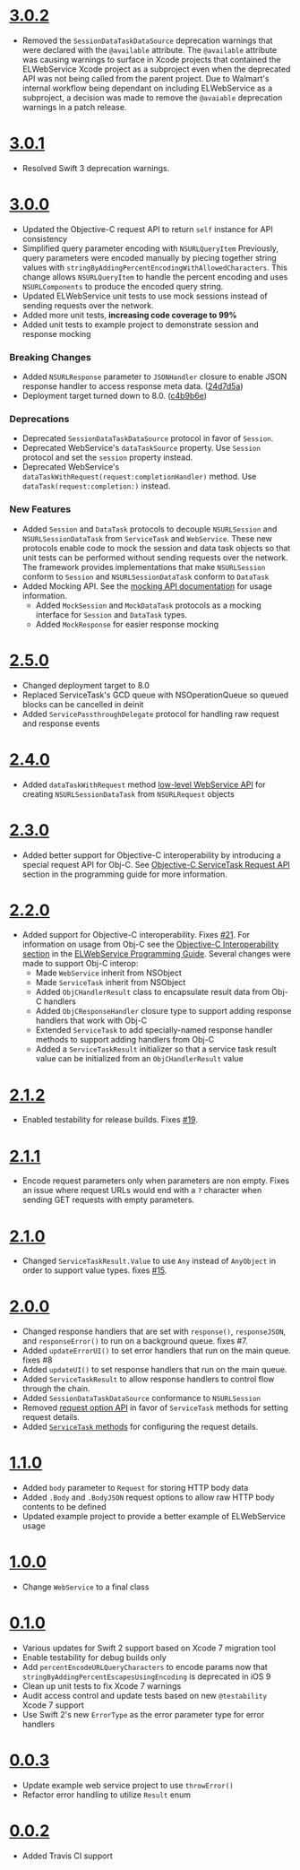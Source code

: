 # [3.0.2](https://github.com/Electrode-iOS/ELWebService/releases/tag/v3.0.2)

- Removed the `SessionDataTaskDataSource` deprecation warnings that were declared with the `@available` attribute. The `@available` attribute was causing warnings to surface in Xcode projects that contained the ELWebService Xcode project as a subproject even when the deprecated API was not being called from the parent project. Due to Walmart's internal workflow being dependant on including ELWebService as a subproject, a decision was made to remove the `@avaiable` deprecation warnings in a patch release.

# [3.0.1](https://github.com/Electrode-iOS/ELWebService/releases/tag/v3.0.1)

- Resolved Swift 3 deprecation warnings.

# [3.0.0](https://github.com/Electrode-iOS/ELWebService/releases/tag/v3.0.0)

- Updated the Objective-C request API to return `self` instance for API consistency
- Simplified query parameter encoding with `NSURLQueryItem` Previously, query parameters were encoded manually by piecing together string values with `stringByAddingPercentEncodingWithAllowedCharacters`. This change allows `NSURLQueryItem` to handle the percent encoding and uses `NSURLComponents` to produce the encoded query string.
- Updated ELWebService unit tests to use mock sessions instead of sending requests over the network.
- Added more unit tests, **increasing code coverage to 99%**
- Added unit tests to example project to demonstrate session and response mocking

### Breaking Changes

- Added `NSURLResponse` parameter to `JSONHandler` closure to enable JSON response handler to access response meta data. ([24d7d5a](https://github.com/Electrode-iOS/ELWebService/commit/24d7d5a2dc4832a6555547f03f487cb65a3ac450))
- Deployment target turned down to 8.0. ([c4b9b6e](https://github.com/Electrode-iOS/ELWebService/commit/c4b9b6e7f420538d4dd42653df62c75178907407))

### Deprecations

- Deprecated `SessionDataTaskDataSource` protocol in favor of `Session`.
- Deprecated WebService's `dataTaskSource` property. Use `Session` protocol and set the `session` property instead.
- Deprecated WebService's `dataTaskWithRequest(request:completionHandler)` method. Use `dataTask(request:completion:)` instead.

### New Features

- Added `Session` and `DataTask` protocols to decouple `NSURLSession` and `NSURLSessionDataTask` from `ServiceTask` and `WebService`. These new protocols enable code to mock the session and data task objects so that unit tests can be performed without sending requests over the network. The framework provides implementations that make `NSURLSession` conform to `Session` and `NSURLSessionDataTask` conform to `DataTask`
- Added Mocking API. See the [mocking API documentation](https://github.com/Electrode-iOS/ELWebService/blob/58293ce86f268adcf2cf2a68b64a72caab7fb76a/docs/Programming-Guide.md#mocking) for usage information.
  - Added `MockSession` and `MockDataTask` protocols as a mocking interface for `Session` and `DataTask` types.
  - Added `MockResponse` for easier response mocking

# [2.5.0](https://github.com/Electrode-iOS/ELWebService/releases/tag/v2.5.0)

- Changed deployment target to 8.0
- Replaced ServiceTask's GCD queue with NSOperationQueue so queued blocks can be cancelled in deinit
- Added `ServicePassthroughDelegate` protocol for handling raw request and response events

# [2.4.0](https://github.com/Electrode-iOS/ELWebService/releases/tag/v2.4.0)

- Added `dataTaskWithRequest` method [low-level WebService API](https://github.com/Electrode-iOS/ELWebService/blob/a52b8e8e852353c7e3a2979f68add7f662fb3593/Source/Core/WebService.swift#L148-L150) for creating `NSURLSessionDataTask` from `NSURLRequest` objects

# [2.3.0](https://github.com/Electrode-iOS/ELWebService/releases/tag/v2.3.0)

- Added better support for Objective-C interoperability by introducing a special request API for Obj-C. See [Objective-C ServiceTask Request API](https://github.com/Electrode-iOS/ELWebService/blob/master/docs/Programming-Guide.md#objective-c-servicetask-request-api) section in the programming guide for more information.

# [2.2.0](https://github.com/Electrode-iOS/ELWebService/releases/tag/v2.2.0)

- Added support for Objective-C interoperability. Fixes [#21](https://github.com/Electrode-iOS/ELWebService/issues/21). For information on usage from Obj-C see the [Objective-C Interoperability section](/docs/Programming-Guide.md#objective-c-interoperability) in the [ELWebService Programming Guide](/docs/Programming-Guide.md). Several changes were made to support Obj-C interop:
  - Made `WebService` inherit from NSObject
  - Made `ServiceTask` inherit from NSObject
  - Added `ObjCHandlerResult` class to encapsulate result data from Obj-C handlers
  - Added `ObjCResponseHandler` closure type to support adding response handlers that work with Obj-C
  - Extended `ServiceTask` to add specially-named response handler methods to support adding handlers from Obj-C
  - Added a `ServiceTaskResult` initializer so that a service task result value can be initialized from an `ObjCHandlerResult` value

# [2.1.2](https://github.com/Electrode-iOS/ELWebService/releases/tag/v2.1.2)

- Enabled testability for release builds. Fixes [#19](https://github.com/Electrode-iOS/ELWebService/issues/19).

# [2.1.1](https://github.com/Electrode-iOS/ELWebService/releases/tag/v2.1.1)

- Encode request parameters only when parameters are non empty. Fixes an issue where request URLs would end with a `?` character when sending GET requests with empty parameters.

# [2.1.0](https://github.com/Electrode-iOS/ELWebService/releases/tag/v2.1.0)

- Changed `ServiceTaskResult.Value` to use `Any` instead of `AnyObject` in order to support value types. fixes [#15](https://github.com/Electrode-iOS/ELWebService/issues/15).

# [2.0.0](https://github.com/Electrode-iOS/ELWebService/releases/tag/v2.0.0)

- Changed response handlers that are set with `response()`, `responseJSON`, and `responseError()` to run on a background queue. fixes #7.
- Added `updateErrorUI()` to set error handlers that run on the main queue. fixes #8
- Added `updateUI()` to set response handlers that run on the main queue.
- Added `ServiceTaskResult` to allow response handlers to control flow through the chain. 
- Added `SessionDataTaskDataSource` conformance to `NSURLSession`
- Removed [request option API](https://github.com/Electrode-iOS/ELWebService/commit/61fff95fc3c6bf340a8f25c75568b4a426b2bbe2) in favor of `ServiceTask` methods for setting request details.
- Added [`ServiceTask` methods](https://github.com/Electrode-iOS/ELWebService/commit/61fff95fc3c6bf340a8f25c75568b4a426b2bbe2#diff-0dbabe1bcb21e58eed224610cdb2bb40R85) for configuring the request details.

# [1.1.0](https://github.com/Electrode-iOS/ELWebService/releases/tag/v1.1.0)

- Added `body` parameter to `Request` for storing HTTP body data
- Added `.Body` and `.BodyJSON` request options to allow raw HTTP body contents to be defined
- Updated example project to provide a better example of ELWebService usage

# [1.0.0](https://github.com/Electrode-iOS/ELWebService/releases/tag/v1.0.0)

- Change `WebService` to a final class

# [0.1.0](https://github.com/Electrode-iOS/ELWebService/releases/tag/v0.1.0)

- Various updates for Swift 2 support based on Xcode 7 migration tool
- Enable testability for debug builds only
- Add `percentEncodeURLQueryCharacters` to encode params now that `stringByAddingPercentEscapesUsingEncoding` is deprecated in iOS 9
- Clean up unit tests to fix Xcode 7 warnings
- Audit access control and update tests based on new `@testability` Xcode 7 support 
- Use Swift 2's new `ErrorType` as the error parameter type for error handlers

# [0.0.3](https://github.com/Electrode-iOS/ELWebService/releases/tag/v0.0.3)

- Update example web service project to use `throwError()`
- Refactor error handling to utilize `Result` enum

# [0.0.2](https://github.com/Electrode-iOS/ELWebService/releases/tag/v0.0.2)

- Added Travis CI support
